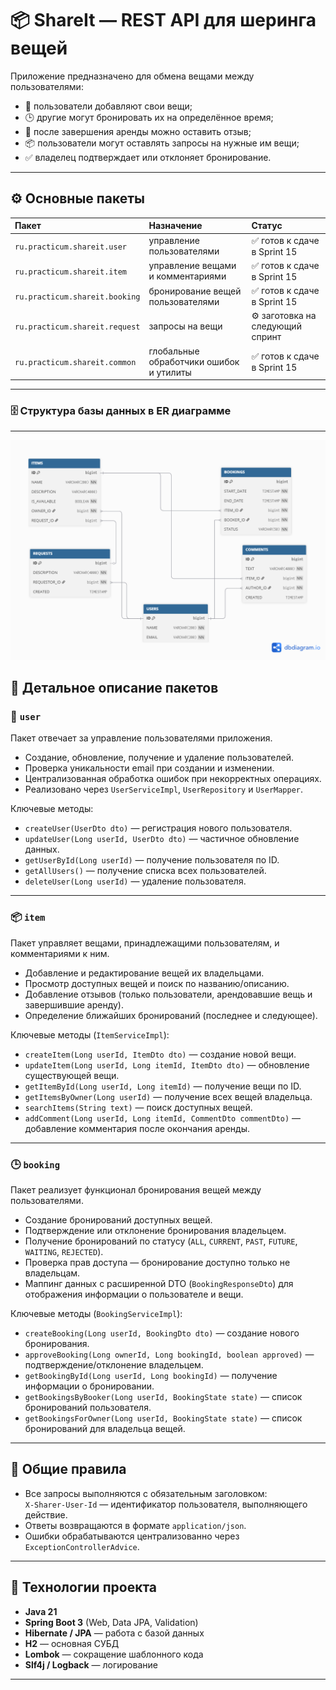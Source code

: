 # 📦 ShareIt — REST API для шеринга вещей

Приложение предназначено для обмена вещами между пользователями:  
- 🧍 пользователи добавляют свои вещи;  
- 🕒 другие могут бронировать их на определённое время;  
- 💬 после завершения аренды можно оставить отзыв;  
- 📦 пользователи могут оставлять запросы на нужные им вещи;  
- ✅ владелец подтверждает или отклоняет бронирование.

---

## ⚙️ Основные пакеты

| Пакет | Назначение | Статус |
|:----------------------------|:------------|:---------------------------------|
| `ru.practicum.shareit.user` | управление пользователями | ✅ готов к сдаче в Sprint 15 |
| `ru.practicum.shareit.item` | управление вещами и комментариями | ✅ готов к сдаче в Sprint 15 |
| `ru.practicum.shareit.booking` | бронирование вещей пользователями | ✅ готов к сдаче в Sprint 15 |
| `ru.practicum.shareit.request` | запросы на вещи | ⚙️ заготовка на следующий спринт |
| `ru.practicum.shareit.common` | глобальные обработчики ошибок и утилиты | ✅ готов к сдаче в Sprint 15 |

---

### 🗄️ Структура базы данных в ER диаграмме

---
![Структура базы данных](db_structure.png)

## 📁 Детальное описание пакетов

### 🧍 `user`
Пакет отвечает за управление пользователями приложения.
- Создание, обновление, получение и удаление пользователей.  
- Проверка уникальности email при создании и изменении.  
- Централизованная обработка ошибок при некорректных операциях.  
- Реализовано через `UserServiceImpl`, `UserRepository` и `UserMapper`.  

Ключевые методы:
- `createUser(UserDto dto)` — регистрация нового пользователя.  
- `updateUser(Long userId, UserDto dto)` — частичное обновление данных.  
- `getUserById(Long userId)` — получение пользователя по ID.  
- `getAllUsers()` — получение списка всех пользователей.  
- `deleteUser(Long userId)` — удаление пользователя.

---

### 📦 `item`
Пакет управляет вещами, принадлежащими пользователям, и комментариями к ним.
- Добавление и редактирование вещей их владельцами.  
- Просмотр доступных вещей и поиск по названию/описанию.  
- Добавление отзывов (только пользователи, арендовавшие вещь и завершившие аренду).  
- Определение ближайших бронирований (последнее и следующее).  

Ключевые методы (`ItemServiceImpl`):
- `createItem(Long userId, ItemDto dto)` — создание новой вещи.  
- `updateItem(Long userId, Long itemId, ItemDto dto)` — обновление существующей вещи.  
- `getItemById(Long userId, Long itemId)` — получение вещи по ID.  
- `getItemsByOwner(Long userId)` — получение всех вещей владельца.  
- `searchItems(String text)` — поиск доступных вещей.  
- `addComment(Long userId, Long itemId, CommentDto commentDto)` — добавление комментария после окончания аренды.

---

### 🕒 `booking`
Пакет реализует функционал бронирования вещей между пользователями.
- Создание бронирований доступных вещей.  
- Подтверждение или отклонение бронирования владельцем.  
- Получение бронирований по статусу (`ALL`, `CURRENT`, `PAST`, `FUTURE`, `WAITING`, `REJECTED`).  
- Проверка прав доступа — бронирование доступно только не владельцам.  
- Маппинг данных с расширенной DTO (`BookingResponseDto`) для отображения информации о пользователе и вещи.  

Ключевые методы (`BookingServiceImpl`):
- `createBooking(Long userId, BookingDto dto)` — создание нового бронирования.  
- `approveBooking(Long ownerId, Long bookingId, boolean approved)` — подтверждение/отклонение владельцем.  
- `getBookingById(Long userId, Long bookingId)` — получение информации о бронировании.  
- `getBookingsByBooker(Long userId, BookingState state)` — список бронирований пользователя.  
- `getBookingsForOwner(Long userId, BookingState state)` — список бронирований для владельца вещей.

---

## 🔐 Общие правила

- Все запросы выполняются с обязательным заголовком:  
  `X-Sharer-User-Id` — идентификатор пользователя, выполняющего действие.  
- Ответы возвращаются в формате `application/json`.  
- Ошибки обрабатываются централизованно через `ExceptionControllerAdvice`.

---

## 🚀 Технологии проекта

- **Java 21**  
- **Spring Boot 3** (Web, Data JPA, Validation)  
- **Hibernate / JPA** — работа с базой данных  
- **H2** — основная СУБД   
- **Lombok** — сокращение шаблонного кода  
- **Slf4j / Logback** — логирование

---
